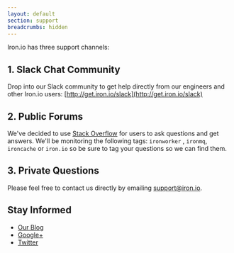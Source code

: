 ```yaml
---
layout: default
section: support
breadcrumbs: hidden
---
```


Iron.io has three support channels:

## 1. Slack Chat Community

Drop into our Slack community to get help directly from our engineers and other Iron.io users: 
[http://get.iron.io/slack](http://get.iron.io/slack)

## 2. Public Forums

We've decided to use [Stack Overflow](http://stackoverflow.com/questions/tagged/ironworker+or+ironmq+or+iron.io+or+ironcache) for users to ask questions and get answers. We'll
be monitoring the following tags: `ironworker` , `ironmq`, `ironcache` or `iron.io` so be sure to tag your questions so we can find
them.

## 3. Private Questions

Please feel free to contact us directly by emailing <a href="mailto:support@iron.io">support@iron.io</a>.

## Stay Informed

* [Our Blog](http://blog.iron.io)
* [Google+](http://get.iron.io/plus)
* [Twitter](http://www.twitter.com/getiron)
